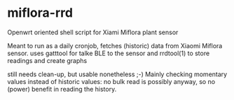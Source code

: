 # miflora-rrd
Openwrt oriented shell script for Xiami Miflora plant sensor

Meant to run as a daily cronjob,
fetches (historic) data from Xiaomi Miflora sensor.
uses gatttool for talke BLE to the sensor and
rrdtool(1) to store readings and create graphs

still needs clean-up, but usable nonetheless ;-)
Mainly checking momentary values instead of historic values: no bulk read is possibly anyway, so no (power) benefit in reading the history.
